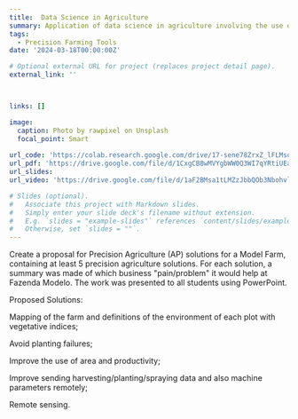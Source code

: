 ```yaml
---
title:  Data Science in Agriculture
summary: Application of data science in agriculture involving the use of data analysis, machine learning and statistics techniques. 
tags:
  - Precision Farming Tools
date: '2024-03-18T00:00:00Z'

# Optional external URL for project (replaces project detail page).
external_link: ''



links: []

image:
  caption: Photo by rawpixel on Unsplash
  focal_point: Smart
  
url_code: 'https://colab.research.google.com/drive/17-sene78ZrxZ_lFLMsq_28x7QsPjGH_S?usp=sharing'
url_pdf: 'https://drive.google.com/file/d/1CxgCB8wMVYgbWW0Q3WI7qYRtiUEaI05g/view?usp=sharing'
url_slides: 
url_video: 'https://drive.google.com/file/d/1aF2BMsa1tLMZzJbbQOb3NbohvlevuvPN/view?usp=sharing'

# Slides (optional).
#   Associate this project with Markdown slides.
#   Simply enter your slide deck's filename without extension.
#   E.g. `slides = "example-slides"` references `content/slides/example-slides.md`.
#   Otherwise, set `slides = ""`.
---
```


Create a proposal for Precision Agriculture (AP) solutions for a Model Farm, containing at least 5 precision agriculture solutions. For each solution, a summary was made of which business "pain/problem" it would help at Fazenda Modelo.
The work was presented to all students using PowerPoint.

Proposed Solutions:

Mapping of the farm and definitions of the environment of each plot with vegetative indices;

Avoid planting failures;

Improve the use of area and productivity;

Improve sending harvesting/planting/spraying data and also machine parameters remotely;

Remote sensing.
